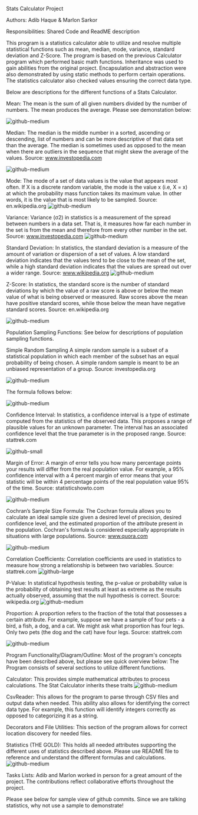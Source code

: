 Stats Calculator Project

Authors: Adib Haque & Marlon Sarkor

Responsibilities: Shared Code and ReadME description

This program is a statistics calculator able to utilize and resolve multiple statistical functions such as mean, median, mode, variance, standard deviation and
Z-Score. The program is based on the previous Calculator program which performed basic math functions. Inheritance was used to gain abilities from the original 
project. Encapsulation and abstraction were also demonstrated by using static methods to perform certain operations. The statistics calculator also checked values 
ensuring the correct data type. 

Below are descriptions for the different functions of a Stats Calculator. 

Mean: The mean is the sum of all given numbers divided by the number of numbers. The mean produces the average. Please see demonstation below:

![github-medium](https://www.mathsteacher.com.au/year9/ch17_statistics/01_mean/Image2766.gif)

Median: The median is the middle number in a sorted, ascending or descending, list of numbers and can be more descriptive of that data set than the average. 
The median is sometimes used as opposed to the mean when there are outliers in the sequence that might skew the average of the values.
Source: www.investopedia.com

![github-medium](https://cdn.wallstreetmojo.com/wp-content/uploads/2019/03/Median-Formula.jpg)

Mode: The mode of a set of data values is the value that appears most often. 
If X is a discrete random variable, the mode is the value x (i.e, X = x) at which the probability mass function takes its maximum value. 
In other words, it is the value that is most likely to be sampled.
Source: en.wikipedia.org
![github-medium](https://cdn.educba.com/academy/wp-content/uploads/2019/07/Mode-Formula.jpg)

Variance: Variance (σ2) in statistics is a measurement of the spread between numbers in a data set. 
That is, it measures how far each number in the set is from the mean and therefore from every other number in the set.
Source: www.investopedia.com
![github-medium](https://www.statisticshowto.com/wp-content/uploads/2013/09/Variance_Formula.png)

Standard Deviation: In statistics, the standard deviation is a measure of the amount of variation or dispersion of a set of values. 
A low standard deviation indicates that the values tend to be close to the mean of the set, while a high standard deviation indicates that the values are spread out over a wider range.
Source: www.wikipedia.org
![github-medium](https://i.ytimg.com/vi/IaTFpp-uzp0/maxresdefault.jpg)

Z-Score: In statistics, the standard score is the number of standard deviations by which the value of a raw score is above or below the mean value of what is being observed or measured. 
Raw scores above the mean have positive standard scores, while those below the mean have negative standard scores.
Source: en.wikipedia.org

![github-medium](https://www.z-table.com/uploads/2/1/7/9/21795380/5175170_orig.gif)

Population Sampling Functions:
See below for descriptions of population sampling functions. 

Simple Random Sampling
A simple random sample is a subset of a statistical population in which each member of the subset has an equal probability of being chosen. A simple random sample is meant to be an unbiased representation of a group.
Source: investopedia.org

![github-medium](https://faculty.elgin.edu/dkernler/statistics/ch01/images/srs.gif)

The formula follows below:

![github-medium](https://slideplayer.com/slide/6574460/23/images/27/Simple+random+sampling+%E2%80%93+determining+sample+size.jpg)

Confidence Interval: In statistics, a confidence interval is a type of estimate computed from the statistics of the observed data. This proposes a range of plausible values for an unknown parameter. The interval has an associated confidence level that the true parameter is in the proposed range.
Source: stattrek.com

![github-small](https://www.statisticshowto.com/wp-content/uploads/2009/10/ci-for-the-mean-formula.png)

Margin of Error: A margin of error tells you how many percentage points your results will differ from the real population value. For example, a 95% confidence interval with a 4 percent margin of error means that your statistic will be within 4 percentage points of the real population value 95% of the time.
Source: statisticshowto.com

![github-medium](https://cdn.wallstreetmojo.com/wp-content/uploads/2019/03/Margin-of-Error-Formula.jpg)

Cochran’s Sample Size Formula: The Cochran formula allows you to calculate an ideal sample size given a desired level of precision, desired confidence level, and the estimated proportion of the attribute present in the population. Cochran's formula is considered especially appropriate in situations with large populations.
Source: www.quora.com

![github-medium](https://slideplayer.com/slide/5294690/17/images/23/Cochran+equation+Where+n0+is+the+sample+size%2C.jpg)


Correlation Coefficients: Correlation coefficients are used in statistics to measure how strong a relationship is between two variables. 
Source: stattrek.com
![github-large](https://cdn.wallstreetmojo.com/wp-content/uploads/2019/03/Correlation-Coefficient-Formula-2.jpg)

P-Value: In statistical hypothesis testing, the p-value or probability value is the probability of obtaining test results at least as extreme as the results actually observed, assuming that the null hypothesis is correct.
Source: wikipedia.org
![github-medium](https://cdn.wallstreetmojo.com/wp-content/uploads/2019/04/P-Value-Formula.jpg)

Proportion: A proportion refers to the fraction of the total that possesses a certain attribute. For example, suppose we have a sample of four pets - a bird, a fish, a dog, and a cat. We might ask what proportion has four legs. Only two pets (the dog and the cat) have four legs.
Source: stattrek.com

![github-medium](https://people.richland.edu/james/lecture/m170/ch10-pro.htg/img2.gif)

Program Functionality/Diagram/Outline: 
Most of the program's concepts have been described above, but please see quick overview below:
The Program consists of several sections to utilize different functions.  

Calculator: This provides simple mathematical attributes to process calculations. The Stat Calculator inherits these traits
![github-medium](https://compass1.org/wp-content/uploads/2015/06/Calculator_clipped_rev_1.png)

CsvReader: This allows for the program to parse through CSV files and output data when needed. This ability also allows for identifying the correct 
data type. For example, this function will identify integers correctly as opposed to categorizing it as a string. 

Decorators and File Utilities: This section of the program allows for correct location discovery for needed files.

Statistics (THE GOLD): This holds all needed attributes supporting the different uses of statistics described above. Please use README file to reference and understand the different formulas and calculations. 
![github-medium](https://online.stanford.edu/sites/default/files/styles/figure_default/public/2018-08/introduction-to-probability-and-statistics-for-epidemiology_HRP259.jpg?itok=hu6PM2ZF)

Tasks Lists:
Adib and Marlon worked in person for a great amount of the project. The contributions reflect collaborative efforts throughout the project.

Please see below for sample view of github commits. Since we are talking statistics, why not use a sample to demonstrate! 




